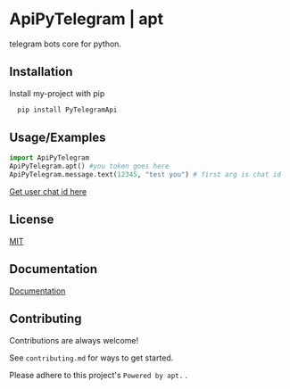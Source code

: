 
# ApiPyTelegram | apt 

telegram bots core for python. 
## Installation

Install my-project with pip

```bash
  pip install PyTelegramApi
```
    
## Usage/Examples

```python
import ApiPyTelegram 
ApiPyTelegram.apt() #you token goes here
ApiPyTelegram.message.text(12345, "test you") # first arg is chat id
```
[Get user chat id here](https://t.me/getmyid_bot)

## License

[MIT](https://choosealicense.com/licenses/mit/)






## Documentation

[Documentation](https://linktodocumentation)


## Contributing

Contributions are always welcome!

See `contributing.md` for ways to get started.

Please adhere to this project's `Powered by apt.` .

